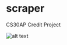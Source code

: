 # scraper
CS30AP Credit Project

![alt text](https://lh3.googleusercontent.com/a-/AAuE7mDs_DQJjVwC_4OaWoCXnreT3248pwBZhIyGVPNK=s24)
